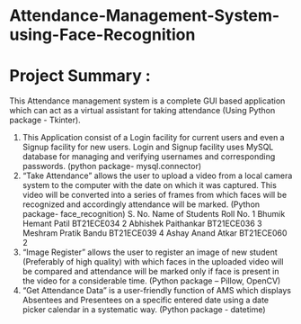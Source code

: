 # Attendance-Management-System-using-Face-Recognition

# Project Summary :
This Attendance management system is a complete GUI
based application which can act as a virtual assistant for taking attendance
(Using Python package - Tkinter).
1) This Application consist of a Login facility for current users and even a Signup facility
for new users. Login and Signup facility uses MySQL database for managing and
verifying usernames and corresponding passwords. (python package- mysql.connector)
2) “Take Attendance” allows the user to upload a video from a local camera system to the
computer with the date on which it was captured. This video will be converted into a
series of frames from which faces will be recognized and accordingly attendance will be
marked. (Python package- face_recognition)
S. No. Name of Students Roll No.
1 Bhumik Hemant Patil BT21ECE034
2 Abhishek Paithankar BT21ECE036
3 Meshram Pratik Bandu BT21ECE039
4 Ashay Anand Atkar BT21ECE060
2
3) “Image Register” allows the user to register an image of new student (Preferably of high
quality) with which faces in the uploaded video will be compared and attendance will be
marked only if face is present in the video for a considerable time.
(Python package – Pillow, OpenCV)
4) “Get Attendance Data” is a user-friendly function of AMS which displays Absentees and
Presentees on a specific entered date using a date picker calendar in a systematic way.
(Python package - datetime)
